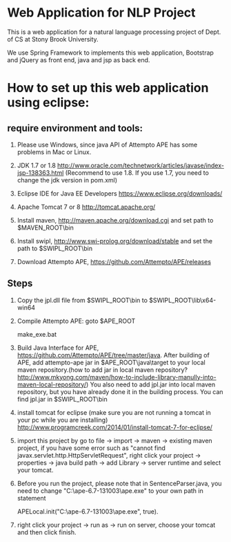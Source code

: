 Web Application for NLP Project
===============================
This is a web application for a natural language processing project of Dept. of CS at Stony Brook University. 

We use Spring Framework to implements this web application, Bootstrap and jQuery as front end, java and jsp as back end.

How to set up this web application using eclipse:
=================================================

require environment and tools:
------------------------------

1. Please use Windows, since java API of Attempto APE has some problems in Mac or Linux. 

2. JDK 1.7 or 1.8 http://www.oracle.com/technetwork/articles/javase/index-jsp-138363.html (Recommend to use 1.8. If you use 1.7, you need to change the jdk version in pom.xml)

3. Eclipse IDE for Java EE Developers https://www.eclipse.org/downloads/

4. Apache Tomcat 7 or 8 http://tomcat.apache.org/ 

5. Install maven, http://maven.apache.org/download.cgi and set path to $MAVEN_ROOT\bin

6. Install swipl, http://www.swi-prolog.org/download/stable and set the path to $SWIPL_ROOT\bin

7. Download Attempto APE, https://github.com/Attempto/APE/releases


Steps
-----

1. Copy the jpl.dll file from $SWIPL_ROOT\bin to $SWIPL_ROOT\lib\x64-win64

2. Compile Attempto APE: goto $APE_ROOT
	
	make_exe.bat

3. Build Java Interface for APE, https://github.com/Attempto/APE/tree/master/java. After building of APE, add attempto-ape jar in $APE_ROOT\java\target to your local maven repository.(how to add jar in local maven repository? http://www.mkyong.com/maven/how-to-include-library-manully-into-maven-local-repository/) You also need to add jpl.jar into local maven repository, but you have already done it in the building process. You can find jpl.jar in $SWIPL_ROOT\bin

4. install tomcat for eclipse (make sure you are not running a tomcat in your pc while you are installing) http://www.programcreek.com/2014/01/install-tomcat-7-for-eclipse/

5. import this project by go to file -> import -> maven -> existing maven project, if you have some error such as "cannot find javax.servlet.http.HttpServletRequest", right click your project -> properties -> java build path -> add Library -> server runtime and select your tomcat.

6. Before you run the project, please note that in SentenceParser.java, you need to change "C:\\ape-6.7-131003\\ape.exe" to your own path in statement 
	
	APELocal.init("C:\\ape-6.7-131003\\ape.exe", true).

7. right click your project -> run as -> run on server, choose your tomcat and then click finish.
